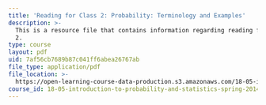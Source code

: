 ```yaml
---
title: 'Reading for Class 2: Probability: Terminology and Examples'
description: >-
  This is a resource file that contains information regarding reading for class
  2.
type: course
layout: pdf
uid: 7af56cb7689b87c041ff6abea26767ab
file_type: application/pdf
file_location: >-
  https://open-learning-course-data-production.s3.amazonaws.com/18-05-introduction-to-probability-and-statistics-spring-2014/7af56cb7689b87c041ff6abea26767ab_MIT18_05S14_class2slideall.pdf
course_id: 18-05-introduction-to-probability-and-statistics-spring-2014
---
```

